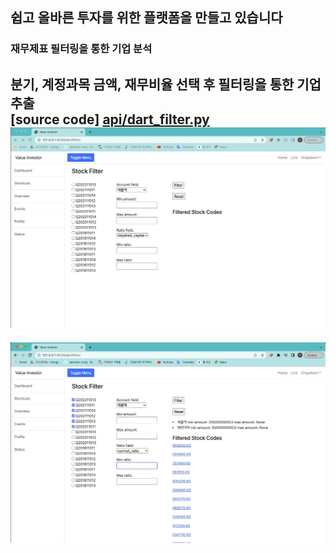 ## 쉽고 올바른 투자를 위한 플랫폼을 만들고 있습니다
### 재무제표 필터링을 통한 기업 분석
분기, 계정과목 금액, 재무비율 선택 후 필터링을 통한 기업 추출  
[source code]  [api/dart_filter.py](https://github.com/yeonseo-Jung/value_invest/blob/master/dart/api/dart_filter.py)
![filter_1](gifs/dart_filter_1.gif)
---
![filter_2](gifs/dart_filter_2.gif)